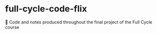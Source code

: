 # full-cycle-code-flix
🔄 Code and notes produced throughout the final project of the Full Cycle course
